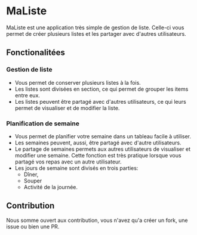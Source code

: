 # MaListe

MaListe est une application très simple de gestion de liste. Celle-ci vous permet de créer plusieurs listes et les
partager avec d'autres utilisateurs.

## Fonctionalitées

### Gestion de liste

- Vous permet de conserver plusieurs listes à la fois.
- Les listes sont divisées en section, ce qui permet de grouper les items entre eux.
- Les listes peuvent être partagé avec d'autres utilisateurs, ce qui leurs permet de visualiser et de modifier la liste.

### Planification de semaine

- Vous permet de planifier votre semaine dans un tableau facile à utiliser.
- Les semaines peuvent, aussi, être partagé avec d'autre utilisateurs.
- Le partage de semaines permets aux autres utilisateurs de visualiser et modifier une semaine. Cette fonction est très
  pratique lorsque vous partagé vos repas avec un autre utilisateur.
- Les jours de semaine sont divisés en trois parties:
  - Dîner,
  - Souper
  - Activité de la journée.

## Contribution

Nous somme ouvert aux contribution, vous n'avez qu'a créer un fork, une issue ou bien une PR.
